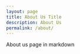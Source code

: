 ```yaml
---
layout: page
title: About Us Title
description: About Us
permalink: /about/
---
```


About us page in markdown